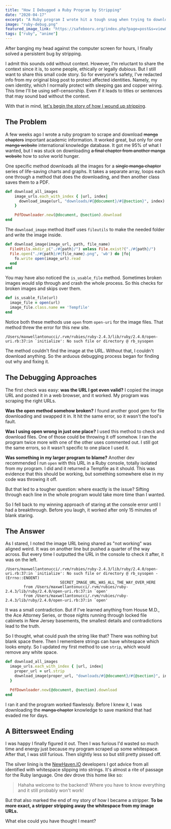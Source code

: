 ```yaml
---
title: "How I Debugged a Ruby Program by Stripping"
date: "2020-04-17"
excerpt: "A Ruby program I wrote hit a tough snag when trying to download info online. But thanks to the program's dubious nature, I can't reveal the full context so easily."
image: "ruby-debug.png"
featured_image_link: "https://safebooru.org/index.php?page=post&s=view&id=2856814"
tags: ["ruby", "anime"]
---
```


After banging my head against the computer screen for hours, I finally solved a persistent bug by stripping.

I admit this sounds odd without context. However, I'm reluctant to share the context since it is, to some people, ethically or legally dubious. But I still want to share this small code story. So for everyone's safety, I've redacted info from my original blog post to protect affected identities. Namely, my own identity, which I normally protect with sleeping gas and copper wiring. This time I'll be using self-censorship. Even if it leads to titles or sentences that may sound bad without the context.

With that in mind, [let's begin the story of how I wound up stripping](https://tvtropes.org/pmwiki/pmwiki.php/Main/LessDisturbingInContext).

## The Problem

A few weeks ago I wrote a ruby program to scrape and download ~~manga chapters~~ important academic information. It worked great, but only for one ~~manga website~~ international knowledge database. It got me 95% of what I wanted, but I was stuck on downloading ~~a final chapter from another manga website~~ how to solve world hunger.

One specific method downloads all the images for a ~~single manga chapter~~ series of life-saving charts and graphs. It takes a separate array, loops each one through a method that does the downloading, and then another class saves them to a PDF.

```ruby
def download_all_images
    image_urls.each_with_index { |url, index|
      download_image(url, "downloads/#{@document}/#{@section}", index) if is_usable_file(url)
    }

    PdfDownloader.new(@document, @section).download
end
```

The `download_image` method itself uses `fileutils` to make the needed folder and write the image inside.

```ruby
def download_image(image_url, path, file_name)
  FileUtils.mkdir_p("./#{path}/") unless File.exist?("./#{path}/")
  File.open("./#{path}/#{file_name}.png", 'wb') do |fo|
    fo.write open(image_url).read
  end
end
```

You may have also noticed the `is_usable_file` method. Sometimes broken images would slip through and crash the whole process. So this checks for broken images and skips over them.

```ruby
def is_usable_file(url)
  image_file = open(url)
  image_file.class.name == 'Tempfile'
end
```

Notice both these methods use `open` from `open-uri` for the image files. That method threw the error for this new site.

```
/Users/maxwellantonucci/.rvm/rubies/ruby-2.4.3/lib/ruby/2.4.0/open-uri.rb:37:in `initialize': No such file or directory @ rb_sysopen
```

The method couldn't find the image at the URL. Without that, I couldn't download anything. So the arduous debugging process began for finding out why and fixing it.

## The Debugging Approaches

The first check was easy: **was the URL I got even valid?** I copied the image URL and posted it in a web browser, and it worked. My program was scraping the right URLs.

**Was the open method somehow broken?** I found another good gem for file downloading and swapped it in. It hit the same error, so it wasn't the tool's fault.

**Was I using open wrong in just one place?** I used this method to check and download files. One of those could be throwing it off somehow. I ran the program twice more with one of the other uses commented out. I still got the same errors, so it wasn't specific to one place I used it.

**Was something in my larger program to blame?** Another dev recommended I run `open` with this URL in a Ruby console, totally isolated from my program. I did and it returned a Tempfile as it should. This was evidence that this should be working, but something somewhere else in my code was throwing it off.

But that led to a tougher question: where exactly is the issue? Sifting through each line in the whole program would take more time than I wanted.

So I fell back to my winning approach of staring at the console error until I had a breakthrough. Before you laugh, it worked after only 15 minutes of blank staring.

## The Answer

As I stared, I noted the image URL being shared as "not working" was aligned weird. It was on another line but pushed a quarter of the way across. But every time I outputted the URL in the console to check it after, it was on the left.

```
/Users/maxwellantonucci/.rvm/rubies/ruby-2.4.3/lib/ruby/2.4.0/open-uri.rb:37:in `initialize': No such file or directory @ rb_sysopen -                   (Errno::ENOENT)
                        SECRET_IMAGE_URL_WAS_ALL_THE_WAY_OVER_HERE
        from /Users/maxwellantonucci/.rvm/rubies/ruby-2.4.3/lib/ruby/2.4.0/open-uri.rb:37:in `open'
        from /Users/maxwellantonucci/.rvm/rubies/ruby-2.4.3/lib/ruby/2.4.0/open-uri.rb:37:in `open'
```

It was a small contradiction. But if I've learned anything from House M.D., the Ace Attorney Series, or those nights running through locked file cabinets in New Jersey basements, the smallest details and contradictions lead to the truth.

So I thought, what could push the string like that? There was nothing but blank space there. Then I remembere strings can have whitespace which looks empty. So I updated my first method to use `strip`, which would remove any white space.

```ruby
def download_all_images
  image_urls.each_with_index { |url, index|
    proper_url = url.strip
    download_image(proper_url, "downloads/#{@document}/#{@section}", index) if is_usable_file(proper_url)
  }

  PdfDownloader.new(@document, @section).download
end
```

I ran it and the program worked flawlessly. Before I knew it, I was downloading the ~~manga chapter~~ knowledge to save mankind that had evaded me for days.

## A Bittersweet Ending

I was happy I finally figured it out. Then I was furious I'd wasted so much time and energy just because my program scraped up some whitespace. After that, I was still furious. Then slightly less so but still pretty pissed off.

The silver lining is the [NewHaven.IO](http://newhaven.IO) developers I got advice from all identified with whitespace slipping into strings. It's almost a rite of passage for the Ruby language. One dev drove this home like so:

> Hahaha welcome to the backend! Where you have to know everything and it still probably won't work!

But that also marked the end of my story of how I became a stripper. **To be more exact, a stripper stripping away the whitespace from my image URLs.**

What else could you have thought I meant?

